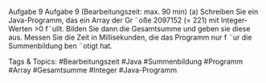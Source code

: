 Aufgabe 9
Aufgabe 9 (Bearbeitungszeit: max. 90 min)
(a) Schreiben Sie ein Java-Programm, das ein Array der Gr ¨oße 2097152 (= 221) mit Integer-Werten >0
f¨ullt. Bilden Sie dann die Gesamtsumme und geben sie diese aus.
Messen Sie die Zeit in Millisekunden, die das Programm nur f ¨ur die Summenbildung ben ¨otigt hat.

   Tags & Topics:
   #Bearbeitungszeit
   #Java
   #Summenbildung
   #Programm
   #Array
   #Gesamtsumme
   #Integer
   #Java-Programm